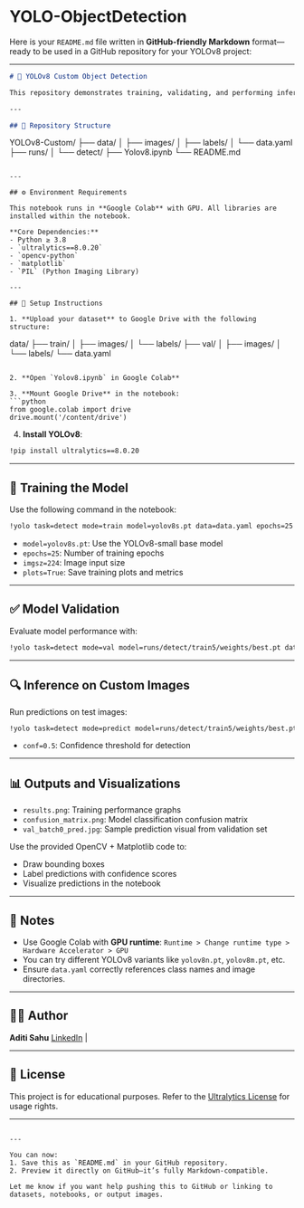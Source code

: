 # YOLO-ObjectDetection
Here is your `README.md` file written in **GitHub-friendly Markdown** format—ready to be used in a GitHub repository for your YOLOv8 project:

---

```markdown
# 🚀 YOLOv8 Custom Object Detection

This repository demonstrates training, validating, and performing inference using a **custom object detection model** with **YOLOv8** from [Ultralytics](https://github.com/ultralytics/ultralytics). Built and tested in Google Colab.

---

## 📂 Repository Structure

```

YOLOv8-Custom/
├── data/
│   ├── images/
│   ├── labels/
│   └── data.yaml
├── runs/
│   └── detect/
├── Yolov8.ipynb
└── README.md

```

---

## ⚙️ Environment Requirements

This notebook runs in **Google Colab** with GPU. All libraries are installed within the notebook.

**Core Dependencies:**
- Python ≥ 3.8
- `ultralytics==8.0.20`
- `opencv-python`
- `matplotlib`
- `PIL` (Python Imaging Library)

---

## 🚀 Setup Instructions

1. **Upload your dataset** to Google Drive with the following structure:
```

data/
├── train/
│   ├── images/
│   └── labels/
├── val/
│   ├── images/
│   └── labels/
└── data.yaml

````

2. **Open `Yolov8.ipynb` in Google Colab**

3. **Mount Google Drive** in the notebook:
```python
from google.colab import drive
drive.mount('/content/drive')
````

4. **Install YOLOv8**:

```bash
!pip install ultralytics==8.0.20
```

---

## 🧠 Training the Model

Use the following command in the notebook:

```bash
!yolo task=detect mode=train model=yolov8s.pt data=data.yaml epochs=25 imgsz=224 plots=True
```

* `model=yolov8s.pt`: Use the YOLOv8-small base model
* `epochs=25`: Number of training epochs
* `imgsz=224`: Image input size
* `plots=True`: Save training plots and metrics

---

## ✅ Model Validation

Evaluate model performance with:

```bash
!yolo task=detect mode=val model=runs/detect/train5/weights/best.pt data=data.yaml
```

---

## 🔍 Inference on Custom Images

Run predictions on test images:

```bash
!yolo task=detect mode=predict model=runs/detect/train5/weights/best.pt conf=0.5 source=your/test/images/path
```

* `conf=0.5`: Confidence threshold for detection

---

## 📊 Outputs and Visualizations

* `results.png`: Training performance graphs
* `confusion_matrix.png`: Model classification confusion matrix
* `val_batch0_pred.jpg`: Sample prediction visual from validation set

Use the provided OpenCV + Matplotlib code to:

* Draw bounding boxes
* Label predictions with confidence scores
* Visualize predictions in the notebook

---

## 📌 Notes

* Use Google Colab with **GPU runtime**:
  `Runtime > Change runtime type > Hardware Accelerator > GPU`
* You can try different YOLOv8 variants like `yolov8n.pt`, `yolov8m.pt`, etc.
* Ensure `data.yaml` correctly references class names and image directories.

---

## 👩‍💻 Author

**Aditi Sahu**
[LinkedIn](linkedin.com/in/aditi-sahu-5b5265287) | 

---

## 📜 License

This project is for educational purposes. Refer to the [Ultralytics License](https://github.com/ultralytics/ultralytics/blob/main/LICENSE) for usage rights.

---

```

---

You can now:
1. Save this as `README.md` in your GitHub repository.
2. Preview it directly on GitHub—it’s fully Markdown-compatible.

Let me know if you want help pushing this to GitHub or linking to datasets, notebooks, or output images.
```
